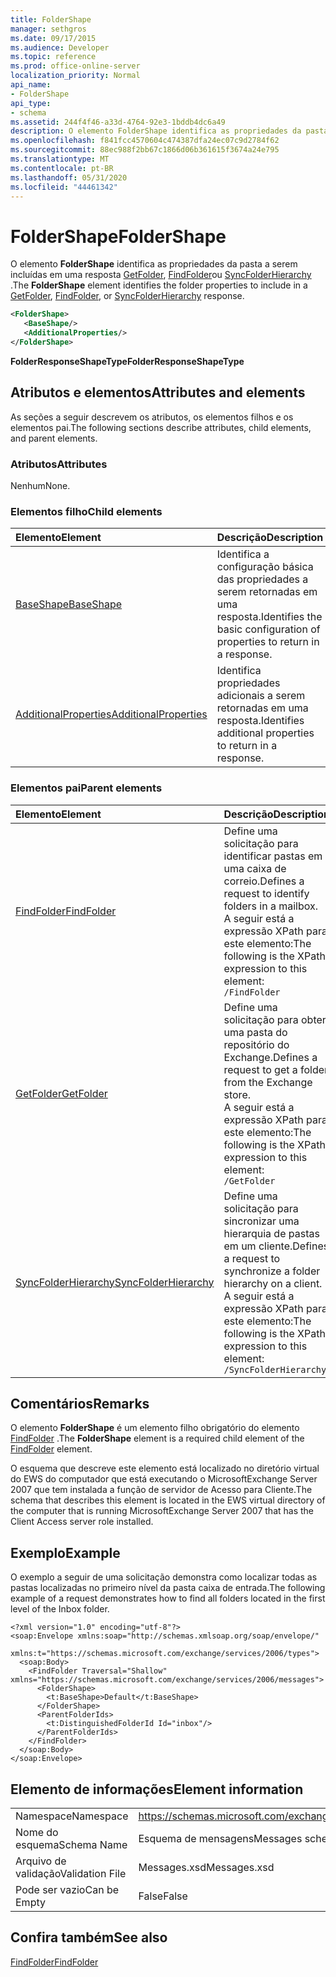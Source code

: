 ```yaml
---
title: FolderShape
manager: sethgros
ms.date: 09/17/2015
ms.audience: Developer
ms.topic: reference
ms.prod: office-online-server
localization_priority: Normal
api_name:
- FolderShape
api_type:
- schema
ms.assetid: 244f4f46-a33d-4764-92e3-1bddb4dc6a49
description: O elemento FolderShape identifica as propriedades da pasta a serem incluídas em uma resposta GetFolder, FindFolder ou SyncFolderHierarchy.
ms.openlocfilehash: f841fcc4570604c474387dfa24ec07c9d2784f62
ms.sourcegitcommit: 88ec988f2bb67c1866d06b361615f3674a24e795
ms.translationtype: MT
ms.contentlocale: pt-BR
ms.lasthandoff: 05/31/2020
ms.locfileid: "44461342"
---
```

# <a name="foldershape"></a><span data-ttu-id="08ede-103">FolderShape</span><span class="sxs-lookup"><span data-stu-id="08ede-103">FolderShape</span></span>

<span data-ttu-id="08ede-104">O elemento **FolderShape** identifica as propriedades da pasta a serem incluídas em uma resposta [GetFolder](getfolder.md), [FindFolder](findfolder.md)ou [SyncFolderHierarchy](syncfolderhierarchy.md) .</span><span class="sxs-lookup"><span data-stu-id="08ede-104">The **FolderShape** element identifies the folder properties to include in a [GetFolder](getfolder.md), [FindFolder](findfolder.md), or [SyncFolderHierarchy](syncfolderhierarchy.md) response.</span></span> 
  
```xml
<FolderShape>
   <BaseShape/>
   <AdditionalProperties/>
</FolderShape>
```

 <span data-ttu-id="08ede-105">**FolderResponseShapeType**</span><span class="sxs-lookup"><span data-stu-id="08ede-105">**FolderResponseShapeType**</span></span>
## <a name="attributes-and-elements"></a><span data-ttu-id="08ede-106">Atributos e elementos</span><span class="sxs-lookup"><span data-stu-id="08ede-106">Attributes and elements</span></span>

<span data-ttu-id="08ede-107">As seções a seguir descrevem os atributos, os elementos filhos e os elementos pai.</span><span class="sxs-lookup"><span data-stu-id="08ede-107">The following sections describe attributes, child elements, and parent elements.</span></span>
  
### <a name="attributes"></a><span data-ttu-id="08ede-108">Atributos</span><span class="sxs-lookup"><span data-stu-id="08ede-108">Attributes</span></span>

<span data-ttu-id="08ede-109">Nenhum</span><span class="sxs-lookup"><span data-stu-id="08ede-109">None.</span></span>
  
### <a name="child-elements"></a><span data-ttu-id="08ede-110">Elementos filho</span><span class="sxs-lookup"><span data-stu-id="08ede-110">Child elements</span></span>

|<span data-ttu-id="08ede-111">**Elemento**</span><span class="sxs-lookup"><span data-stu-id="08ede-111">**Element**</span></span>|<span data-ttu-id="08ede-112">**Descrição**</span><span class="sxs-lookup"><span data-stu-id="08ede-112">**Description**</span></span>|
|:-----|:-----|
|[<span data-ttu-id="08ede-113">BaseShape</span><span class="sxs-lookup"><span data-stu-id="08ede-113">BaseShape</span></span>](baseshape.md) <br/> |<span data-ttu-id="08ede-114">Identifica a configuração básica das propriedades a serem retornadas em uma resposta.</span><span class="sxs-lookup"><span data-stu-id="08ede-114">Identifies the basic configuration of properties to return in a response.</span></span>  <br/> |
|[<span data-ttu-id="08ede-115">AdditionalProperties</span><span class="sxs-lookup"><span data-stu-id="08ede-115">AdditionalProperties</span></span>](additionalproperties.md) <br/> |<span data-ttu-id="08ede-116">Identifica propriedades adicionais a serem retornadas em uma resposta.</span><span class="sxs-lookup"><span data-stu-id="08ede-116">Identifies additional properties to return in a response.</span></span>  <br/> |
   
### <a name="parent-elements"></a><span data-ttu-id="08ede-117">Elementos pai</span><span class="sxs-lookup"><span data-stu-id="08ede-117">Parent elements</span></span>

|<span data-ttu-id="08ede-118">**Elemento**</span><span class="sxs-lookup"><span data-stu-id="08ede-118">**Element**</span></span>|<span data-ttu-id="08ede-119">**Descrição**</span><span class="sxs-lookup"><span data-stu-id="08ede-119">**Description**</span></span>|
|:-----|:-----|
|[<span data-ttu-id="08ede-120">FindFolder</span><span class="sxs-lookup"><span data-stu-id="08ede-120">FindFolder</span></span>](findfolder.md) <br/> |<span data-ttu-id="08ede-121">Define uma solicitação para identificar pastas em uma caixa de correio.</span><span class="sxs-lookup"><span data-stu-id="08ede-121">Defines a request to identify folders in a mailbox.</span></span>  <br/> <span data-ttu-id="08ede-122">A seguir está a expressão XPath para este elemento:</span><span class="sxs-lookup"><span data-stu-id="08ede-122">The following is the XPath expression to this element:</span></span>  <br/>  `/FindFolder` <br/> |
|[<span data-ttu-id="08ede-123">GetFolder</span><span class="sxs-lookup"><span data-stu-id="08ede-123">GetFolder</span></span>](getfolder.md) <br/> |<span data-ttu-id="08ede-124">Define uma solicitação para obter uma pasta do repositório do Exchange.</span><span class="sxs-lookup"><span data-stu-id="08ede-124">Defines a request to get a folder from the Exchange store.</span></span>  <br/> <span data-ttu-id="08ede-125">A seguir está a expressão XPath para este elemento:</span><span class="sxs-lookup"><span data-stu-id="08ede-125">The following is the XPath expression to this element:</span></span>  <br/>  `/GetFolder` <br/> |
|[<span data-ttu-id="08ede-126">SyncFolderHierarchy</span><span class="sxs-lookup"><span data-stu-id="08ede-126">SyncFolderHierarchy</span></span>](syncfolderhierarchy.md) <br/> |<span data-ttu-id="08ede-127">Define uma solicitação para sincronizar uma hierarquia de pastas em um cliente.</span><span class="sxs-lookup"><span data-stu-id="08ede-127">Defines a request to synchronize a folder hierarchy on a client.</span></span>  <br/> <span data-ttu-id="08ede-128">A seguir está a expressão XPath para este elemento:</span><span class="sxs-lookup"><span data-stu-id="08ede-128">The following is the XPath expression to this element:</span></span>  <br/>  `/SyncFolderHierarchy` <br/> |
   
## <a name="remarks"></a><span data-ttu-id="08ede-129">Comentários</span><span class="sxs-lookup"><span data-stu-id="08ede-129">Remarks</span></span>

<span data-ttu-id="08ede-130">O elemento **FolderShape** é um elemento filho obrigatório do elemento [FindFolder](findfolder.md) .</span><span class="sxs-lookup"><span data-stu-id="08ede-130">The **FolderShape** element is a required child element of the [FindFolder](findfolder.md) element.</span></span> 
  
<span data-ttu-id="08ede-131">O esquema que descreve este elemento está localizado no diretório virtual do EWS do computador que está executando o MicrosoftExchange Server 2007 que tem instalada a função de servidor de Acesso para Cliente.</span><span class="sxs-lookup"><span data-stu-id="08ede-131">The schema that describes this element is located in the EWS virtual directory of the computer that is running MicrosoftExchange Server 2007 that has the Client Access server role installed.</span></span>
  
## <a name="example"></a><span data-ttu-id="08ede-132">Exemplo</span><span class="sxs-lookup"><span data-stu-id="08ede-132">Example</span></span>

<span data-ttu-id="08ede-133">O exemplo a seguir de uma solicitação demonstra como localizar todas as pastas localizadas no primeiro nível da pasta caixa de entrada.</span><span class="sxs-lookup"><span data-stu-id="08ede-133">The following example of a request demonstrates how to find all folders located in the first level of the Inbox folder.</span></span>
  
```
<?xml version="1.0" encoding="utf-8"?>
<soap:Envelope xmlns:soap="http://schemas.xmlsoap.org/soap/envelope/"
  xmlns:t="https://schemas.microsoft.com/exchange/services/2006/types">
  <soap:Body>
    <FindFolder Traversal="Shallow" xmlns="https://schemas.microsoft.com/exchange/services/2006/messages">
      <FolderShape>
        <t:BaseShape>Default</t:BaseShape>
      </FolderShape>
      <ParentFolderIds>
        <t:DistinguishedFolderId Id="inbox"/>
      </ParentFolderIds>
    </FindFolder>
  </soap:Body>
</soap:Envelope>
```

## <a name="element-information"></a><span data-ttu-id="08ede-134">Elemento de informações</span><span class="sxs-lookup"><span data-stu-id="08ede-134">Element information</span></span>

|||
|:-----|:-----|
|<span data-ttu-id="08ede-135">Namespace</span><span class="sxs-lookup"><span data-stu-id="08ede-135">Namespace</span></span>  <br/> |https://schemas.microsoft.com/exchange/services/2006/messages  <br/> |
|<span data-ttu-id="08ede-136">Nome do esquema</span><span class="sxs-lookup"><span data-stu-id="08ede-136">Schema Name</span></span>  <br/> |<span data-ttu-id="08ede-137">Esquema de mensagens</span><span class="sxs-lookup"><span data-stu-id="08ede-137">Messages schema</span></span>  <br/> |
|<span data-ttu-id="08ede-138">Arquivo de validação</span><span class="sxs-lookup"><span data-stu-id="08ede-138">Validation File</span></span>  <br/> |<span data-ttu-id="08ede-139">Messages.xsd</span><span class="sxs-lookup"><span data-stu-id="08ede-139">Messages.xsd</span></span>  <br/> |
|<span data-ttu-id="08ede-140">Pode ser vazio</span><span class="sxs-lookup"><span data-stu-id="08ede-140">Can be Empty</span></span>  <br/> |<span data-ttu-id="08ede-141">False</span><span class="sxs-lookup"><span data-stu-id="08ede-141">False</span></span>  <br/> |
   
## <a name="see-also"></a><span data-ttu-id="08ede-142">Confira também</span><span class="sxs-lookup"><span data-stu-id="08ede-142">See also</span></span>



[<span data-ttu-id="08ede-143">FindFolder</span><span class="sxs-lookup"><span data-stu-id="08ede-143">FindFolder</span></span>](findfolder.md)

